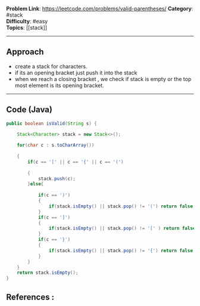 
**Problem Link**: https://leetcode.com/problems/valid-parentheses/
**Category**: #stack   
**Difficulty**: #easy  
**Topics**: [[stack]] 

---

## Approach

- create a stack for characters.
- if its an opening bracket just push it into the stack
- when we reach a closing bracket , we check if stack is empty or the top most element is its opening bracket.

---

## Code (Java)

```java
public boolean isValid(String s) {

	Stack<Character> stack = new Stack<>();
	
	for(char c : s.toCharArray())
	
	{
		if(c == '[' || c == '{' || c == '(')
		
		{
			stack.push(c);
		}else{
		
			if(c == ')')
			{
				if(stack.isEmpty() || stack.pop() != '(') return false;
			}
			if(c == ']')
			{
				if(stack.isEmpty() || stack.pop() != '[' ) return false;
			}
			if(c == '}')
			{			
				if(stack.isEmpty() || stack.pop() != '{') return false;		
			}		
		}	
	}	
	return stack.isEmpty();
}

```


## References :